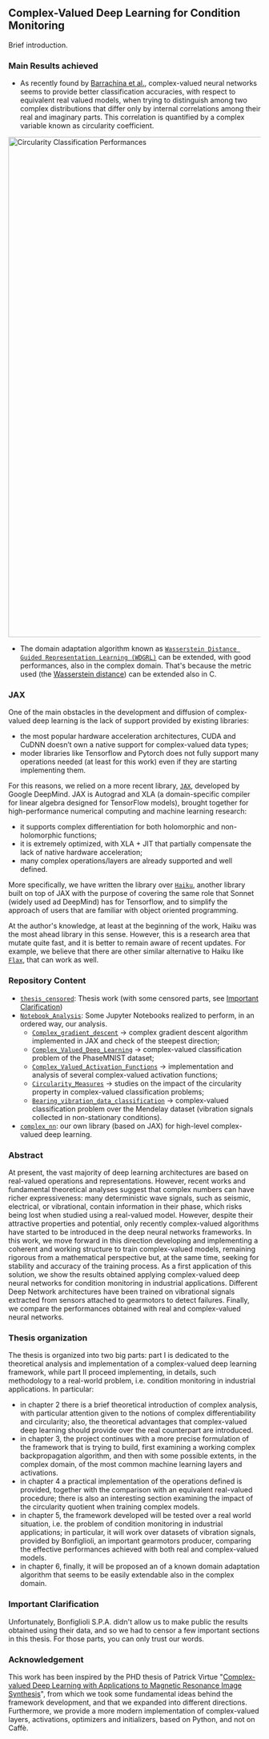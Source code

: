 ## Complex-Valued Deep Learning for Condition Monitoring

Brief introduction.



### Main Results achieved

* As recently found by [Barrachina et al.](https://arxiv.org/abs/2009.08340v2), complex-valued neural networks seems to provide better classification accuracies, with respect to equivalent real valued models, when trying to distinguish among two complex distributions that differ only by internal correlations among their real and imaginary parts. This correlation is quantified by a complex variable known as circularity coefficient.
<img src="circularity_results.png" alt="Circularity Classification Performances" title="Circularity Classification Performances" align="center" width=1000 />

* The domain adaptation algorithm known as [`Wasserstein Distance Guided Representation Learning (WDGRL)`](https://arxiv.org/abs/1707.01217) can be extended, with good performances, also in the complex domain. That's because the metric used (the [Wasserstein distance](https://en.wikipedia.org/wiki/Wasserstein_metric)) can be extended also in C.

### JAX

One of the main obstacles in the development and diffusion of complex-valued deep learning is the lack of support provided by existing libraries:
* the most popular hardware acceleration architectures, CUDA and CuDNN doesn’t own a native support for complex-valued data types;
* moder libraries like Tensorflow and Pytorch does not fully support many operations needed (at least for this work) even if they are starting implementing them.

For this reasons, we relied on a more recent library, [`JAX`](https://github.com/google/jax), developed by Google DeepMind. JAX is Autograd and XLA (a domain-specific compiler for linear algebra designed for TensorFlow models), brought together for high-performance numerical computing and machine learning research:
* it supports complex differentiation for both holomorphic and non-holomorphic functions;
* it is extremely optimized, with XLA + JIT that partially compensate the lack of native hardware acceleration;
* many complex operations/layers are already supported and well defined.

More specifically, we have written the library over [`Haiku`](https://github.com/deepmind/dm-haiku), another library built on top of JAX with the purpose of covering the same role that Sonnet (widely used ad DeepMind) has for Tensorflow, and to simplify the approach of users that are familiar with object oriented programming.

At the author's knowledge, at least at the beginning of the work, Haiku was the most ahead library in this sense. However, this is a research area that mutate quite fast, and it is better to remain aware of recent updates. For example, we believe that there are other similar alternative to Haiku like [`Flax`](https://github.com/google/flax), that can work as well.


### Repository Content

- [`thesis_censored`](thesis_censored.pdf): Thesis work (with some censored parts, see [Important Clarification](#Important-Clarification))
- [`Notebook_Analysis`](Notebooks_Analysis): Some Jupyter Notebooks realized to perform, in an ordered way, our analysis.
    * [`Complex_gradient_descent`](Notebooks_Analysis/Complex_gradient_descent.ipynb) -> complex gradient descent algorithm implemented in JAX and check of the steepest direction;
    * [`Complex_Valued_Deep_Learning`](Notebooks_Analysis/Complex_Valued_Deep_Learning.ipynb) -> complex-valued classification problem of the PhaseMNIST dataset;
    * [`Complex_Valued_Activation_Functions`](Notebooks_Analysis/Complex_Valued_Activation_Functions.ipynb) -> implementation and analysis of several complex-valued activation functions;
    * [`Circularity_Measures`](Notebooks_Analysis/Circularity_Measures.ipynb) -> studies on the impact of the circularity property in complex-valued classification problems;
    * [`Bearing_vibration_data_classification`](Notebooks_Analysis/Bearing_vibration_data_classification.ipynb) -> complex-valued classification problem over the Mendelay dataset (vibration signals collected in non-stationary conditions).
- [`complex_nn`](complex_nn): our own library (based on JAX) for high-level complex-valued deep learning.


### Abstract

At present, the vast majority of deep learning architectures are based on real-valued operations and representations. However, recent works and fundamental theoretical analyses suggest that complex numbers can have richer expressiveness: many deterministic wave signals, such as seismic, electrical, or vibrational, contain information in their phase, which risks being lost when studied using a real-valued model. However, despite their attractive properties and potential, only recently complex-valued algorithms have started to be introduced in the deep neural networks frameworks.
In this work, we move forward in this direction developing and implementing a coherent and working structure to train complex-valued models, remaining rigorous from a mathematical perspective but, at the same time, seeking for stability and accuracy of the training process.
As a first application of this solution, we show the results obtained applying complex-valued deep neural networks for condition monitoring in industrial applications. Different Deep Network architectures have been trained on vibrational signals extracted from sensors attached to gearmotors to detect failures. Finally, we compare the performances obtained with real and complex-valued neural networks.

### Thesis organization

The thesis is organized into two big parts: part I is dedicated to the theoretical analysis and implementation of a complex-valued deep learning framework, while part II proceed implementing, in details, such methodology to a real-world problem, i.e. condition monitoring in industrial applications. 
In particular:
* in chapter 2 there is a brief theoretical introduction of complex analysis, with particular attention given to the notions of complex differentiability and circularity; also, the theoretical advantages that complex-valued deep learning should provide over the real counterpart are introduced.
* in chapter 3, the project continues with a more precise formulation of the framework that is trying to build, first examining a working complex backpropagation algorithm, and then with some possible extents, in the complex domain, of the most common machine learning layers and activations.
* in chapter 4 a practical implementation of the operations defined is provided, together with the comparison with an equivalent real-valued procedure; there is also an interesting section examining the impact of the circularity quotient when training complex models.
* in chapter 5, the framework developed will be tested over a real world situation, i.e. the problem of condition monitoring in industrial applications; in particular, it will work over datasets of vibration signals, provided by Bonfiglioli, an important gearmotors producer, comparing the effective performances achieved with both real and complex-valued models.
* in chapter 6, finally, it will be proposed an of a known domain adaptation algorithm that seems to be easily extendable also in the complex domain.

### Important Clarification

Unfortunately, Bonfiglioli S.P.A. didn't allow us to make public the results obtained using their data, and so we had to censor a few important sections in this thesis. For those parts, you can only trust our words.


### Acknowledgement

This work has been inspired by the PHD thesis of Patrick Virtue "[Complex-valued Deep Learning with Applications to Magnetic Resonance Image Synthesis](https://www2.eecs.berkeley.edu/Pubs/TechRpts/2019/EECS-2019-130.html)", from which we took some fundamental ideas behind the framework development, and that we expanded into different directions. 
Furthermore, we provide a more modern implementation of complex-valued layers, activations, optimizers and initializers, based on Python, and not on Caffè.
